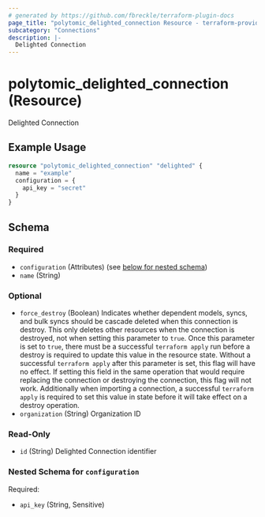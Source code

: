 ```yaml
---
# generated by https://github.com/fbreckle/terraform-plugin-docs
page_title: "polytomic_delighted_connection Resource - terraform-provider-polytomic"
subcategory: "Connections"
description: |-
  Delighted Connection
---
```


# polytomic_delighted_connection (Resource)

Delighted Connection

## Example Usage

```terraform
resource "polytomic_delighted_connection" "delighted" {
  name = "example"
  configuration = {
    api_key = "secret"
  }
}
```

<!-- schema generated by tfplugindocs -->
## Schema

### Required

- `configuration` (Attributes) (see [below for nested schema](#nestedatt--configuration))
- `name` (String)

### Optional

- `force_destroy` (Boolean) Indicates whether dependent models, syncs, and bulk syncs should be cascade deleted when this connection is destroy. This only deletes other resources when the connection is destroyed, not when setting this parameter to `true`. Once this parameter is set to `true`, there must be a successful `terraform apply` run before a destroy is required to update this value in the resource state. Without a successful `terraform apply` after this parameter is set, this flag will have no effect. If setting this field in the same operation that would require replacing the connection or destroying the connection, this flag will not work. Additionally when importing a connection, a successful `terraform apply` is required to set this value in state before it will take effect on a destroy operation.
- `organization` (String) Organization ID

### Read-Only

- `id` (String) Delighted Connection identifier

<a id="nestedatt--configuration"></a>
### Nested Schema for `configuration`

Required:

- `api_key` (String, Sensitive)


